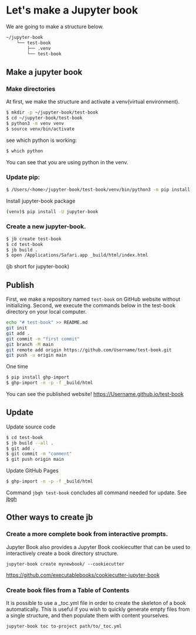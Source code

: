 # Let's make a Jupyter book

We are going to make a structure below.
```zsh
~/jupyter-book
	└── test-book
	    ├── .venv
	    └── test-book
```

## Make a jupyter book

### Make directories
At first, we make the structure and activate a venv(virtual environment).
```zsh
$ mkdir -p ~/jupyter-book/test-book
$ cd ~/jupyter-book/test-book
$ python3 -m venv venv
$ source venv/bin/activate
```

see which python is working:
```zsh
$ which python
```
You can see that you are using python in the venv.


### Update pip:
```zsh
$ /Users/<home>/jupyter-book/test-book/venv/bin/python3 -m pip install --upgrade pip
```

Install jupyter-book package
```zsh
(venv)$ pip install -U jupyter-book
```

### Create a new jupyter-book.
```zsh
$ jb create test-book
$ cd test-book
$ jb build .
$ open /Applications/Safari.app _build/html/index.html
```
(jb short for jupyter-book)

## Publish
First, we make a repository named `test-book` on GitHub website without initializing.
Second, we execute the commands below in the test-book directory on your local computer.
```zsh
echo "# test-book" >> README.md
git init
git add .
git commit -m "first commit"
git branch -M main
git remote add origin https://github.com/Username/test-book.git
git push -u origin main
```

One time
```zsh
$ pip install ghp-import
$ ghp-import -n -p -f _build/html
```

You can see the published website!
https://Username.github.io/test-book


## Update
Update source code
```zsh
$ cd test-book
$ jb build --all .
$ git add .
$ git commit -m "comment"
$ git push origin main
```

Update GitHub Pages
```zsh
$ ghp-import -n -p -f _build/html
```

Command `jbgh test-book` concludes all command needed for update. See [jbgh](../programming/alias#make-a-venv-and-create-a-jupyter-book)


## Other ways to create jb
### Create a more complete book from interactive prompts.

Jupyter Book also provides a Jupyter Book cookiecutter that can be used to interactively create a book directory structure.
```
jupyter-book create mynewbook/ --cookiecutter
```
https://github.com/executablebooks/cookiecutter-jupyter-book

### Create book files from a Table of Contents
It is possible to use a _toc.yml file in order to create the skeleton of a book automatically. This is useful if you wish to quickly generate empty files from a single structure, and then populate them with content yourselves.
```
jupyter-book toc to-project path/to/_toc.yml
```
